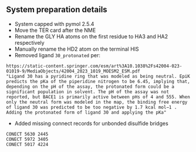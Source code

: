 ## System preparation details

* System capped with pymol 2.5.4
* Move the TER card after the NME
* Rename the GLY HA atoms on the first residue to HA3 and HA2 respectively
* Manually rename the HD2 atom on the terminal HIS
* Removed ligand `30_protonated` per:
```
https://static-content.springer.com/esm/art%3A10.1038%2Fs42004-023-01019-9/MediaObjects/42004_2023_1019_MOESM2_ESM.pdf
"Ligand 30 has a pyridine ring that was modeled as being neutral. EpiK predicts the pKa of the piperidine nitrogen to be 6.45, implying that, depending on the pH of the assay, the protonated form could be a significant population in solvent. The pH of the assay was not reported, but BACE1 is primarily active between pHs of 4 and 555. When only the neutral form was modeled in the map, the binding free energy of ligand 30 was predicted to be too negative by 1.7 kcal mol−1 . Adding the protonated form of ligand 30 and applying the pKa"
```
* Added missing connect records for unbonded disulfide bridges
```
CONECT 5630 2445
CONECT 5972 3405
CONECT 5017 4224
```
